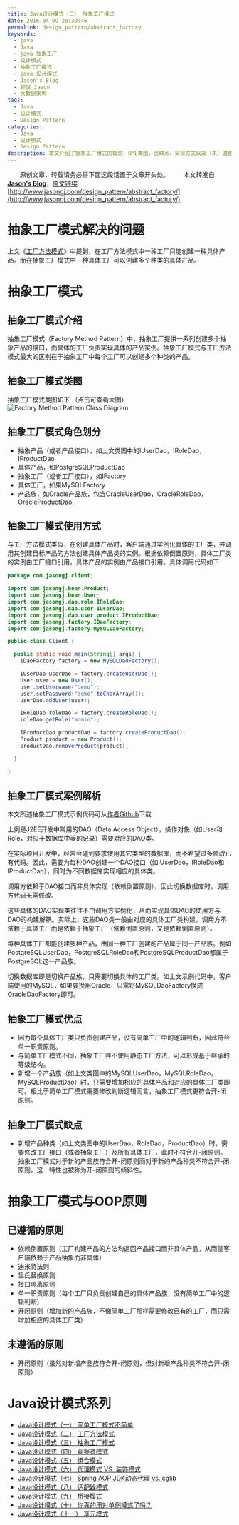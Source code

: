 ```yaml
---
title: Java设计模式（三） 抽象工厂模式
date: 2016-04-09 20:39:46
permalink: design_pattern/abstract_factory
keywords:
  - java
  - Java
  - java 抽象工厂
  - 设计模式
  - 抽象工厂模式
  - java 设计模式
  - Jason's Blog
  - 郭俊 Jason
  - 大数据架构
tags:
  - Java
  - 设计模式
  - Design Pattern
categories:
  - Java
  - 设计模式
  - Design Pattern
description: 本文介绍了抽象工厂模式的概念，UML类图，优缺点，实现方式以及（未）遵循的OOP原则。同时结合J2EE中常用的DAO实例详解了抽象工厂模式的实现。
---
```


　　原创文章，转载请务必将下面这段话置于文章开头处。
　　本文转发自[**Jason's Blog**](http://www.jasongj.com)，[原文链接](http://www.jasongj.com/design_pattern/abstract_factory/)　[http://www.jasongj.com/design_pattern/abstract_factory/](http://www.jasongj.com/design_pattern/abstract_factory/)


# 抽象工厂模式解决的问题
上文《[工厂方法模式](http://www.jasongj.com/design_pattern/factory_method/)》中提到，在工厂方法模式中一种工厂只能创建一种具体产品。而在抽象工厂模式中一种具体工厂可以创建多个种类的具体产品。


# 抽象工厂模式
## 抽象工厂模式介绍
抽象工厂模式（Factory Method Pattern）中，抽象工厂提供一系列创建多个抽象产品的接口，而具体的工厂负责实现具体的产品实例。抽象工厂模式与工厂方法模式最大的区别在于抽象工厂中每个工厂可以创建多个种类的产品。

## 抽象工厂模式类图
抽象工厂模式类图如下 （点击可查看大图）
![Factory Method Pattern Class Diagram](//www.jasongj.com/img/designpattern/abstractfactory/abstract_factory.png)

## 抽象工厂模式角色划分
 - 抽象产品（或者产品接口），如上文类图中的IUserDao，IRoleDao，IProductDao
 - 具体产品，如PostgreSQLProductDao
 - 抽象工厂（或者工厂接口），如IFactory
 - 具体工厂，如果MySQLFactory
 - 产品族，如Oracle产品族，包含OracleUserDao，OracleRoleDao，OracleProductDao

## 抽象工厂模式使用方式
与工厂方法模式类似，在创建具体产品时，客户端通过实例化具体的工厂类，并调用其创建目标产品的方法创建具体产品类的实例。根据依赖倒置原则，具体工厂类的实例由工厂接口引用，具体产品的实例由产品接口引用。具体调用代码如下
```java
package com.jasongj.client;

import com.jasongj.bean.Product;
import com.jasongj.bean.User;
import com.jasongj.dao.role.IRoleDao;
import com.jasongj.dao.user.IUserDao;
import com.jasongj.dao.user.product.IProductDao;
import com.jasongj.factory.IDaoFactory;
import com.jasongj.factory.MySQLDaoFactory;

public class Client {

  public static void main(String[] args) {
    IDaoFactory factory = new MySQLDaoFactory();

    IUserDao userDao = factory.createUserDao();
    User user = new User();
    user.setUsername("demo");
    user.setPassword("demo".toCharArray());
    userDao.addUser(user);

    IRoleDao roleDao = factory.createRoleDao();
    roleDao.getRole("admin");

    IProductDao productDao = factory.createProductDao();
    Product product = new Product();
    productDao.removeProduct(product);

  }

}
```

## 抽象工厂模式案例解析

本文所述抽象工厂模式示例代码可从[作者Github](https://github.com/habren/JavaDesignPattern/tree/master/AbstractFactoryPattern/src/main)下载

上例是J2EE开发中常用的DAO（Data Access Object），操作对象（如User和Role，对应于数据库中表的记录）需要对应的DAO类。

在实际项目开发中，经常会碰到要求使用其它类型的数据库，而不希望过多修改已有代码。因此，需要为每种DAO创建一个DAO接口（如IUserDao，IRoleDao和IProductDao），同时为不同数据库实现相应的具体类。

调用方依赖于DAO接口而非具体实现（依赖倒置原则），因此切换数据库时，调用方代码无需修改。

这些具体的DAO实现类往往不由调用方实例化，从而实现具体DAO的使用方与DAO的构建解耦。实际上，这些DAO类一般由对应的具体工厂类构建。调用方不依赖于具体工厂而是依赖于抽象工厂（依赖倒置原则，又是依赖倒置原则）。

每种具体工厂都能创建多种产品，由同一种工厂创建的产品属于同一产品族。例如PostgreSQLUserDao，PostgreSQLRoleDao和PostgreSQLProductDao都属于PostgreSQL这一产品族。

切换数据库即是切换产品族，只需要切换具体的工厂类。如上文示例代码中，客户端使用的MySQL，如果要换用Oracle，只需将MySQLDaoFactory换成OracleDaoFactory即可。


## 抽象工厂模式优点
 - 因为每个具体工厂类只负责创建产品，没有简单工厂中的逻辑判断，因此符合单一职责原则。
 - 与简单工厂模式不同，抽象工厂并不使用静态工厂方法，可以形成基于继承的等级结构。
 - 新增一个产品族（如上文类图中的MySQLUserDao，MySQLRoleDao，MySQLProductDao）时，只需要增加相应的具体产品和对应的具体工厂类即可。相比于简单工厂模式需要修改判断逻辑而言，抽象工厂模式更符合开-闭原则。

## 抽象工厂模式缺点
 - 新增产品种类（如上文类图中的UserDao，RoleDao，ProductDao）时，需要修改工厂接口（或者抽象工厂）及所有具体工厂，此时不符合开-闭原则。抽象工厂模式对于新的产品族符合开-闭原则而对于新的产品种类不符合开-闭原则，这一特性也被称为开-闭原则的倾斜性。

# 抽象工厂模式与OOP原则
## 已遵循的原则
 - 依赖倒置原则（工厂构建产品的方法均返回产品接口而非具体产品，从而使客户端依赖于产品抽象而非具体）
 - 迪米特法则
 - 里氏替换原则
 - 接口隔离原则
 - 单一职责原则（每个工厂只负责创建自己的具体产品族，没有简单工厂中的逻辑判断）
 - 开闭原则（增加新的产品族，不像简单工厂那样需要修改已有的工厂，而只需增加相应的具体工厂类）

## 未遵循的原则
 - 开闭原则（虽然对新增产品族符合开-闭原则，但对新增产品种类不符合开-闭原则）


# Java设计模式系列
- [Java设计模式（一） 简单工厂模式不简单](//www.jasongj.com/design_pattern/simple_factory/)
- [Java设计模式（二） 工厂方法模式](//www.jasongj.com/design_pattern/factory_method/)
- [Java设计模式（三） 抽象工厂模式](//www.jasongj.com/design_pattern/abstract_factory/)
- [Java设计模式（四） 观察者模式 ](//www.jasongj.com/design_pattern/observer/)
- [Java设计模式（五） 组合模式](//www.jasongj.com/design_pattern/composite/)
- [Java设计模式（六） 代理模式 VS. 装饰模式](//www.jasongj.com/design_pattern/proxy_decorator/)
- [Java设计模式（七） Spring AOP JDK动态代理 vs. cglib](//www.jasongj.com/design_pattern/dynamic_proxy_cglib/)
- [Java设计模式（八） 适配器模式](//www.jasongj.com/design_pattern/adapter/)
- [Java设计模式（九） 桥接模式](//www.jasongj.com/design_pattern/bridge/)
- [Java设计模式（十） 你真的用对单例模式了吗？](//www.jasongj.com/design_pattern/singleton/)
- [Java设计模式（十一） 享元模式](//www.jasongj.com/design_pattern/flyweight/)
